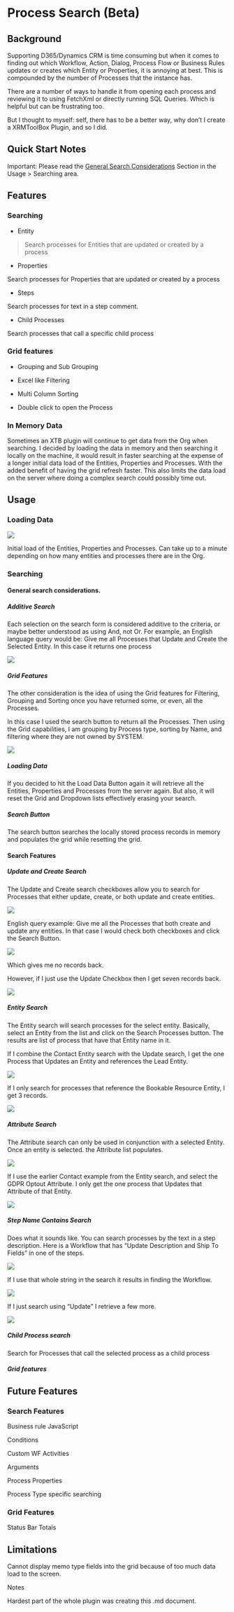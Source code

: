 Process Search (Beta)
=====================

Background
----------

Supporting D365/Dynamics CRM is time consuming but when it comes to finding out
which Workflow, Action, Dialog, Process Flow or Business Rules updates or
creates which Entity or Properties, it is annoying at best. This is compounded
by the number of Processes that the instance has.

There are a number of ways to handle it from opening each process and reviewing
it to using FetchXml or directly running SQL Queries. Which is helpful but can
be frustrating too.

But I thought to myself: self, there has to be a better way, why don’t I create
a XRMToolBox Plugin, and so I did.

Quick Start Notes
-----------------

Important: Please read the [General Search Considerations](#general-search-considerations.) Section in the Usage > Searching area.

Features
--------

### Searching

-   Entity

>   Search processes for Entities that are updated or created by a process

-   Properties

Search processes for Properties that are updated or created by a process

-   Steps

Search processes for text in a step comment.

-   Child Processes

Search processes that call a specific child process

### Grid features

-   Grouping and Sub Grouping

-   Excel like Filtering

-   Multi Column Sorting

-   Double click to open the Process

### In Memory Data

Sometimes an XTB plugin will continue to get data from the Org when searching. I
decided by loading the data in memory and then searching it locally on the
machine, it would result in faster searching at the expense of a longer initial
data load of the Entities, Properties and Processes. With the added benefit of
having the grid refresh faster. This also limits the data load on the server
where doing a complex search could possibly time out.

Usage
-----

### Loading Data

![](media/aad5f26393bf5826be2948e3d20b886b.png)

Initial load of the Entities, Properties and Processes. Can take up to a minute
depending on how many entities and processes there are in the Org.

### Searching

#### General search considerations.

##### Additive Search

Each selection on the search form is considered additive to the criteria, or
maybe better understood as using And, not Or. For example, an English language
query would be: Give me all Processes that Update and Create the Selected
Entity. In this case it returns one process

![](media/717283aeafffcef53d691305e14188b5.png)

##### Grid Features

The other consideration is the idea of using the Grid features for Filtering,
Grouping and Sorting once you have returned some, or even, all the Processes.

In this case I used the search button to return all the Processes. Then using
the Grid capabilities, I am grouping by Process type, sorting by Name, and
filtering where they are not owned by SYSTEM.

![](media/be4ee72de6f531a4a0ed9b3dd5581f6e.png)

##### Loading Data

If you decided to hit the Load Data Button again it will retrieve all the
Entities, Properties and Processes from the server again. But also, it will
reset the Grid and Dropdown lists effectively erasing your search.

##### Search Button

The search button searches the locally stored process records in memory and
populates the grid while resetting the grid.

#### Search Features

##### Update and Create Search

The Update and Create search checkboxes allow you to search for Processes that
either update, create, or both update and create entities.

![](media/23499b73bbe025e7107b7643610b9edf.png)

English query example: Give me all the Processes that both create and update any
entities. In that case I would check both checkboxes and click the Search
Button.

![](media/f2b43f800db887014bfd2eb616d5e38d.png)

Which gives me no records back.

However, if I just use the Update Checkbox then I get seven records back.

![](media/ec654cfe5d0392d9bde53abb25fe8692.png)

##### Entity Search

The Entity search will search processes for the select entity. Basically, select
an Entity from the list and click on the Search Processes button. The results
are list of process that have that Entity name in it.

If I combine the Contact Entity search with the Update search, I get the one
Process that Updates an Entity and references the Lead Entity.

![](media/5f0c4460eabcf7b1902f180bd517410d.png)

If I only search for processes that reference the Bookable Resource Entity, I
get 3 records.

![](media/c9ce852a0c3e92334abeee4cb9b6ac8c.png)

##### Attribute Search

The Attribute search can only be used in conjunction with a selected Entity.
Once an entity is selected. the Attribute list populates.

![](media/4bdfe9fed94a0473c69679fa9ab46b31.png)

If I use the earlier Contact example from the Entity search, and select the GDPR
Optout Attribute. I only get the one process that Updates that Attribute of that
Entity.

![](media/cdcb78f5af27728b2f2c110f3c286cb4.png)

##### Step Name Contains Search

Does what it sounds like. You can search processes by the text in a step
description. Here is a Workflow that has “Update Description and Ship To Fields”
in one of the steps.

![](media/cbf0e303082b5fa8c38a686aedce941a.png)

If I use that whole string in the search it results in finding the Workflow.

![](media/e28bd18b59a99b05325967ec99e08cd4.png)

If I just search using “Update” I retrieve a few more.

![](media/2cbfc6a80dba5e3ca60fc756af150060.png)

##### Child Process search

Search for Processes that call the selected process as a child process

##### Grid features

Future Features
---------------

### Search Features

Business rule JavaScript

Conditions

Custom WF Activities

Arguments

Process Properties

Process Type specific searching

### Grid Features

Status Bar Totals

Limitations
-----------

Cannot display memo type fields into the grid because of too much data load to
the screen.

Notes

Hardest part of the whole plugin was creating this .md document.
